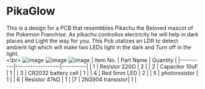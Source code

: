 # PikaGlow
This is a design for a PCB that resembbles Pikachu the Beloved mascot of the Pokemon Franchise. As pikachu controllos electricity he will help in dark places and Light the way for you.
This Pcb utalizes an LDR to detect ambient ligt which will make two LEDs light in the dark and Turn off in the light.<br><\br>
![image](https://github.com/user-attachments/assets/5e000046-7932-4d1c-b35e-05dad6537ed8)
![image](https://github.com/user-attachments/assets/8c573cc9-caf3-42d5-be1f-d54e4eef70fa)
![image](https://github.com/user-attachments/assets/77b3b351-aa0c-4d7b-9eb4-d777b9bbe703)
| Item No. | Part Name        | Quantity |
|----------|------------------|----------|
| 1  | Resistor 220Ω    | 2        |
| 2  | Capacitor 10uF   | 1        |
| 3  | CR2032 battery cell | 1     |
| 4  | Red 5mm LED      | 2        |
| 5  | photoresistor    | 1        |
| 6  | Resistor 47kΩ    | 1        |
|7   | 2N3904 transistor| 1        |
